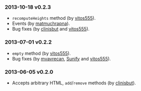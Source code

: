### 2013-10-18 v0.2.3

* `recomputeHeights` method (by [vitos555](https://github.com/vitos555)).
* Events (by [matmuchrapna](https://github.com/matmuchrapna)).
* Bug fixes (by [clinisbut](https://github.com/clinisbut) and [vitos555](https://github.com/vitos555)).

### 2013-07-01 v0.2.2

* `empty` method (by [vitos555](https://github.com/vitos555)).
* Bug fixes (by [mvavrecan](https://github.com/mvavrecan), [Sunify](https://github.com/Sunify) and [vitos555](https://github.com/vitos555)).

### 2013-06-05 v0.2.0

* Accepts arbitrary HTML, `add`/`remove` methods (by [clinisbut](https://github.com/clinisbut)).
